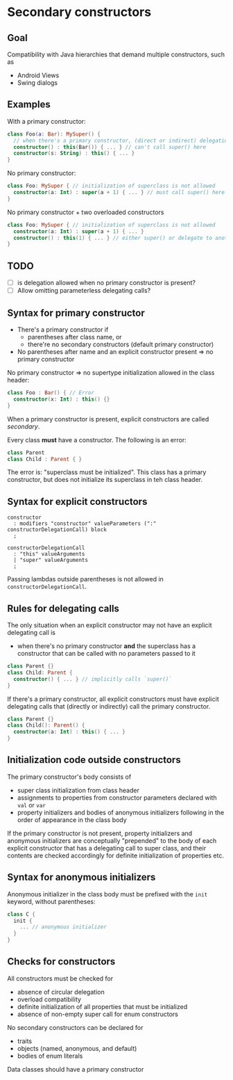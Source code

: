# Secondary constructors

## Goal

Compatibility with Java hierarchies that demand multiple constructors, such as
- Android Views
- Swing dialogs

## Examples

With a primary constructor:
``` kotlin
class Foo(a: Bar): MySuper() {
  // when there's a primary constructor, (direct or indirect) delegation to it is required
  constructor() : this(Bar()) { ... } // can't call super() here
  constructor(s: String) : this() { ... }
}
```

No primary constructor:
``` kotlin
class Foo: MySuper { // initialization of superclass is not allowed
  constructor(a: Int) : super(a + 1) { ... } // must call super() here
}
```

No primary constructor + two overloaded constructors
``` kotlin
class Foo: MySuper { // initialization of superclass is not allowed
  constructor(a: Int) : super(a + 1) { ... }
  constructor() : this(1) { ... } // either super() or delegate to another constructor
}
```

## TODO

- [ ] is delegation allowed when no primary constructor is present?
- [ ] Allow omitting parameterless delegating calls?

## Syntax for primary constructor

- There's a primary constructor if
  - parentheses after class name, or
  - there're no secondary constructors (default primary constructor)
- No parentheses after name and an explicit constructor present => no primary constructor

No primary constructor => no supertype initialization allowed in the class header:
``` kotlin
class Foo : Bar() { // Error
  constructor(x: Int) : this() {}
}
```

When a primary constructor is present, explicit constructors are called *secondary*.

Every class **must** have a constructor. The following is an error:
``` kotlin
class Parent
class Child : Parent { }
```
The error is: "superclass must be initialized". This class has a primary constructor, but does not initialize its superclass in teh class header.
## Syntax for explicit constructors

```
constructor
  : modifiers "constructor" valueParameters (":" constructorDelegationCall) block
  ;
  
constructorDelegationCall
  : "this" valueArguments
  | "super" valueArguments
  ;
```

Passing lambdas outside parentheses is not allowed in `constructorDelegationCall`.

## Rules for delegating calls

The only situation when an explicit constructor may not have an explicit delegating call is
- when there's no primary constructor **and** the superclass has a constructor that can be called with no parameters passed to it

``` kotlin
class Parent {}
class Child: Parent {
  constructor() { ... } // implicitly calls `super()`
}
```

If there's a primary constructor, all explicit constructors must have explicit delegating calls that (directly or indirectly) call the primary constructor.

``` kotlin
class Parent {}
class Child(): Parent() {
  constructor(a: Int) : this() { ... }
}
```

## Initialization code outside constructors

The primary constructor's body consists of
- super class initialization from class header
- assignments to properties from constructor parameters declared with `val` or `var`
- property initializers and bodies of anonymous initializers following in the order of appearance in the class body

If the primary constructor is not present, property initializers and anonymous initializers are conceptually "prepended" to the body 
of each explicit constructor that has a delegating call to super class, and their contents are checked accordingly for definite
initialization of properties etc.

## Syntax for anonymous initializers

Anonymous initializer in the class body must be prefixed with the `init` keyword, without parentheses:

``` kotlin
class C {
  init {
    ... // anonymous initializer
  }
}
```

## Checks for constructors

All constructors must be checked for
- absence of circular delegation
- overload compatibility
- definite initialization of all properties that must be initialized
- absence of non-empty super call for enum constructors

No secondary constructors can be declared for
- traits
- objects (named, anonymous, and default)
- bodies of enum literals

Data classes should have a primary constructor
